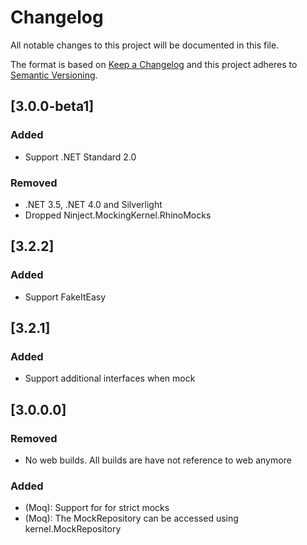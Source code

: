 # Changelog
All notable changes to this project will be documented in this file.

The format is based on [Keep a Changelog](http://keepachangelog.com/en/1.0.0/)
and this project adheres to [Semantic Versioning](http://semver.org/spec/v2.0.0.html).

## [3.0.0-beta1]

### Added
 - Support .NET Standard 2.0

### Removed
 - .NET 3.5, .NET 4.0 and Silverlight
 - Dropped Ninject.MockingKernel.RhinoMocks

## [3.2.2]

### Added
- Support FakeItEasy

## [3.2.1]

### Added
- Support additional interfaces when mock

## [3.0.0.0]

### Removed
- No web builds. All builds are have not reference to web anymore

### Added
- (Moq): Support for for strict mocks
- (Moq): The MockRepository can be accessed using kernel.MockRepository